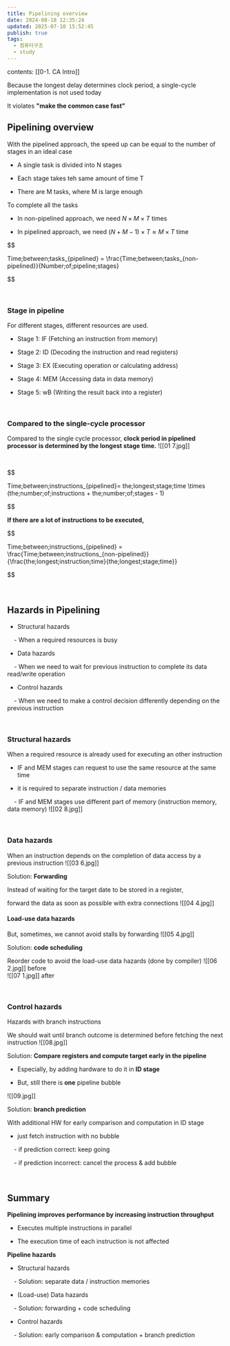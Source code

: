 ```yaml
---
title: Pipelining overview
date: 2024-08-18 12:35:24
updated: 2025-07-10 15:52:45
publish: true
tags:
  - 컴퓨터구조
  - study
---
```

contents: [[0-1. CA Intro]]

Because the longest delay determines clock period, a single-cycle implementation is not used today <br>

It violates **"make the common case fast"**

  

## Pipelining overview

With the pipelined approach, the speed up can be equal to the number of stages in an ideal case

- A single task is divided into N stages

- Each stage takes teh same amount of time T

- There are M tasks, where M is large enough

  

To complete all the tasks

- In non-pipelined approach, we need $N \times M \times T$ times

- In pipelined approach, we need $(N + M - 1) \times T \approx M \times T$ time

  

$$

Time\;between\;tasks_{pipelined} = \frac{Time\;between\;tasks_{non-pipelined}}{Number\;of\;pipeline\;stages}

$$

<br>

  

### Stage in pipeline

For different stages, different resources are used.

- Stage 1: IF (Fetching an instruction from memory)

- Stage 2: ID (Decoding the instruction and read registers)

- Stage 3: EX (Executing operation or calculating address)

- Stage 4: MEM (Accessing data in data memory)

- Stage 5: wB (Writing the result back into a register)

<br>

  

### Compared to the single-cycle processor

Compared to the single cycle processor, **clock period in pipelined processor is determined by the longest stage time.**
![[01 7.jpg]]


  

<br>

  

$$

Time\;between\;instructions_{pipelined}= the\;longest\;stage\;time \times (the\;number\;of\;instructions + the\;number\;of\;stages - 1)

$$

  

**If there are a lot of instructions to be executed,**

$$

Time\;between\;instructions_{pipelined} = \frac{Time\;between\;instructions_{non-pipelined}}{\frac{the\;longest\;instruction\;time}{the\;longest\;stage\;time}}

$$

<br>

  

## Hazards in Pipelining

- Structural hazards

    - When a required resources is busy

- Data hazards

    - When we need to wait for previous instruction to complete its data read/write operation

- Control hazards

    - When we need to make a control decision differently depending on the previous instruction

<br>

  

### Structural hazards

When a required resource is already used for executing an other instruction

- IF and MEM stages can request to use the same resource at the same time

- it is required to separate instruction / data memories

    - IF and MEM stages use different part of memory (instruction memory, data memory)
![[02 8.jpg]]

<br>

  

### Data hazards

When an instruction depends on the completion of data access by a previous instruction
![[03 6.jpg]]

  

Solution: **Forwarding** <br>

Instead of waiting for the target date to be stored in a register,<br>

forward the data as soon as possible with extra connections
![[04 4.jpg]]


  

#### Load-use data hazards

But, sometimes, we cannot avoid stalls by forwarding
![[05 4.jpg]]


  

Solution: **code scheduling**<br>

Reorder code to avoid the load-use data hazards (done by compiler)
![[06 2.jpg]]
before
<br>![[07 1.jpg]]
after


  

<br>

  

### Control hazards

Hazards with branch instructions <br>

We should wait until branch outcome is determined before fetching the next instruction
![[08.jpg]]

  

Solution: **Compare registers and compute target early in the pipeline**

- Especially, by adding hardware to do it in **ID stage**

- But, still there is **one** pipeline bubble

![[09.jpg]]
  

Solution: **branch prediction**

With additional HW for early comparison and computation in ID stage

- just fetch instruction with no bubble

    - if prediction correct: keep going

    - if prediction incorrect: cancel the process & add bubble

<br>

  

## Summary

**Pipelining improves performance by increasing instruction throughput**

- Executes multiple instructions in parallel

- The execution time of each instruction is not affected

  

**Pipeline hazards**

- Structural hazards

    - Solution: separate data / instruction memories

- (Load-use) Data hazards

    - Solution: forwarding + code scheduling

- Control hazards

    - Solution: early comparison & computation + branch prediction